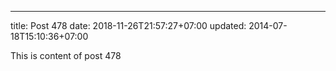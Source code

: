 ---
title: Post 478
date: 2018-11-26T21:57:27+07:00
updated: 2014-07-18T15:10:36+07:00

This is content of post 478